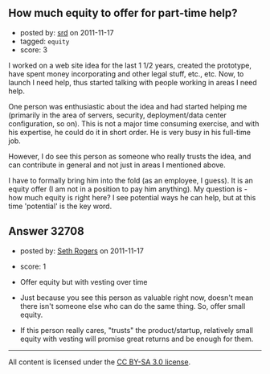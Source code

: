 ## How much equity to offer for part-time help?

- posted by: [srd](https://stackexchange.com/users/-1/14471-srd) on 2011-11-17
- tagged: `equity`
- score: 3

I worked on a web site idea for the last 1 1/2 years, created the prototype, have spent money incorporating and other legal stuff, etc., etc. Now, to launch I need help, thus started talking with people working in areas I need help.

One person was enthusiastic about the idea and had started helping me (primarily in the area of servers, security, deployment/data center configuration, so on). This is not a major time consuming exercise, and with his expertise, he could do it in short order. He is very busy in his full-time job.

However, I do see this person as someone who really trusts the idea, and can contribute in general and not just in areas I mentioned above.

I have to formally bring him into the fold (as an employee, I guess). It is an equity offer (I am not in a position to pay him anything). My question is - how much equity is right here? I see potential ways he can help, but at this time 'potential' is the key word.



## Answer 32708

- posted by: [Seth Rogers](https://stackexchange.com/users/-1/13038-seth-rogers) on 2011-11-17
- score: 1

 - Offer equity but with vesting over time
 - Just because you see this person as valuable right now, doesn't mean there isn't someone else who can do the same thing. So, offer small equity.
 - If this person really cares, "trusts" the product/startup, relatively small equity with vesting will promise great returns and be enough for them.



---

All content is licensed under the [CC BY-SA 3.0 license](https://creativecommons.org/licenses/by-sa/3.0/).
